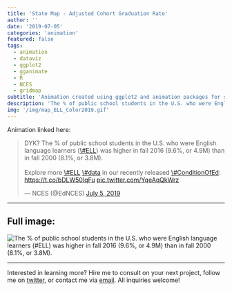 ```yaml
---
title: 'State Map - Adjusted Cohort Graduation Rate'
author: ''
date: '2019-07-05'
categories: 'animation'
featured: false
tags:
  - animation
  - dataviz
  - ggplot2
  - gganimate
  - R
  - NCES
  - gridmap
subtitle: 'Animation created using ggplot2 and animation packages for social media distribution'
description: 'The % of public school students in the U.S. who were English language learners (#ELL) was higher in fall 2016 (9.6%, or 4.9M) than in fall 2000 (8.1%, or 3.8M).'
img: '/img/map_ELL_Color2019.gif'
---
```


Animation linked here:

<blockquote class="twitter-tweet">
<p lang="en" dir="ltr">
DYK? The % of public school students in the U.S. who were English
language learners
(<a href="https://twitter.com/hashtag/ELL?src=hash&amp;ref_src=twsrc%5Etfw">\#ELL</a>)
was higher in fall 2016 (9.6%, or 4.9M) than in fall 2000 (8.1%, or
3.8M).<br><br> Explore more
<a href="https://twitter.com/hashtag/ELL?src=hash&amp;ref_src=twsrc%5Etfw">\#ELL</a>
<a href="https://twitter.com/hashtag/data?src=hash&amp;ref_src=twsrc%5Etfw">\#data</a>
in our recently released
<a href="https://twitter.com/hashtag/ConditionOfEd?src=hash&amp;ref_src=twsrc%5Etfw">\#ConditionOfEd</a>:
<a href="https://t.co/bDLW50IqFu">https://t.co/bDLW50IqFu</a>
<a href="https://t.co/YqeAqQkWrz">pic.twitter.com/YqeAqQkWrz</a>
</p>
— NCES (@EdNCES)
<a href="https://twitter.com/EdNCES/status/1147204611557732354?ref_src=twsrc%5Etfw">July
5, 2019</a>
</blockquote>

---

## Full image:

![The % of public school students in the U.S. who were English language
learners (#ELL) was higher in fall 2016 (9.6%, or 4.9M) than in fall
2000 (8.1%, or 3.8M).](/img/map_ELL_Color2019.gif)

---

Interested in learning more? Hire me to consult on your next project,
follow me on [twitter](https://twitter.com/mikeleeco),
or contact me via [email](mailto:mdlee12@gmail.com). All inquiries
welcome!
